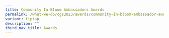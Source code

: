 ```yaml
---
title: Community In Bloom Ambassadors Awards
permalink: /what-we-do/cgs2023/awards/community-in-bloom-ambassador-awards/
variant: tiptap
description: ""
third_nav_title: Awards
---
```

<p></p>